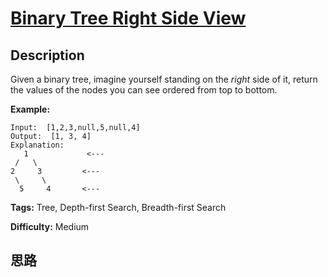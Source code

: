 # [Binary Tree Right Side View][title]

## Description

Given a binary tree, imagine yourself standing on the _right_ side of it,
return the values of the nodes you can see ordered from top to bottom.

**Example:**
            Input:  [1,2,3,null,5,null,4]    Output:  [1, 3, 4]    Explanation:       1             <---     /   \    2     3         <---     \     \      5     4       <---    


**Tags:** Tree, Depth-first Search, Breadth-first Search

**Difficulty:** Medium

## 思路

[title]: https://leetcode.com/problems/binary-tree-right-side-view
